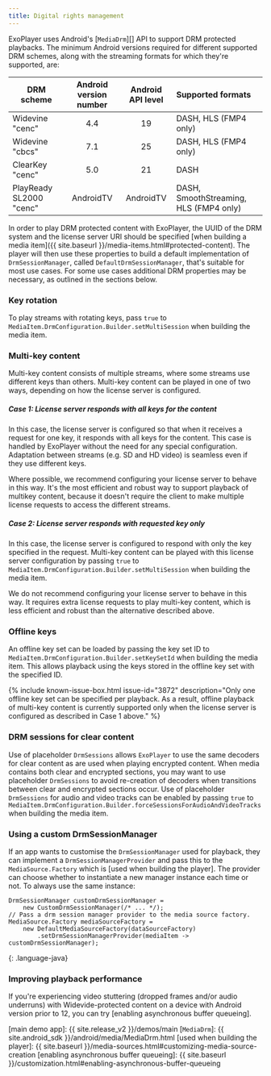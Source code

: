 ```yaml
---
title: Digital rights management
---
```


ExoPlayer uses Android's [`MediaDrm`][] API to support DRM protected playbacks.
The minimum Android versions required for different supported DRM schemes, along
with the streaming formats for which they're supported, are:

| DRM scheme | Android version number | Android API level | Supported formats |
|---------|:------------:|:------------:|:---------------------|
| Widevine "cenc" | 4.4 | 19 | DASH, HLS (FMP4 only) |
| Widevine "cbcs" | 7.1 | 25 | DASH, HLS (FMP4 only) |
| ClearKey "cenc" | 5.0 | 21 | DASH |
| PlayReady SL2000 "cenc" | AndroidTV | AndroidTV | DASH, SmoothStreaming, HLS (FMP4 only) |

In order to play DRM protected content with ExoPlayer, the UUID of the DRM
system and the license server URI should be specified
[when building a media item]({{ site.baseurl }}/media-items.html#protected-content).
The player will then use these properties to build a default implementation of
`DrmSessionManager`, called `DefaultDrmSessionManager`, that's suitable for most
use cases. For some use cases additional DRM properties may be necessary, as
outlined in the sections below.

### Key rotation ###

To play streams with rotating keys, pass `true` to
`MediaItem.DrmConfiguration.Builder.setMultiSession` when building the media
item.

### Multi-key content ###

Multi-key content consists of multiple streams, where some streams use different
keys than others. Multi-key content can be played in one of two ways, depending
on how the license server is configured.

##### Case 1: License server responds with all keys for the content #####

In this case, the license server is configured so that when it receives a
request for one key, it responds with all keys for the content. This case is
handled by ExoPlayer without the need for any special configuration. Adaptation
between streams (e.g. SD and HD video) is seamless even if they use different
keys.

Where possible, we recommend configuring your license server to behave in this
way. It's the most efficient and robust way to support playback of multikey
content, because it doesn't require the client to make multiple license requests
to access the different streams.

##### Case 2: License server responds with requested key only #####

In this case, the license server is configured to respond with only the key
specified in the request. Multi-key content can be played with this license
server configuration by passing `true` to
`MediaItem.DrmConfiguration.Builder.setMultiSession` when building the media
item.

We do not recommend configuring your license server to behave in this way. It
requires extra license requests to play multi-key content, which is less
efficient and robust than the alternative described above.

### Offline keys ###

An offline key set can be loaded by passing the key set ID to
`MediaItem.DrmConfiguration.Builder.setKeySetId` when building the media item.
This allows playback using the keys stored in the offline key set with the
specified ID.

{% include known-issue-box.html issue-id="3872" description="Only one offline
key set can be specified per playback. As a result, offline playback of
multi-key content is currently supported only when the license server is
configured as described in Case 1 above." %}

### DRM sessions for clear content ###

Use of placeholder `DrmSessions` allows `ExoPlayer` to use the same decoders for
clear content as are used when playing encrypted content. When media contains
both clear and encrypted sections, you may want to use placeholder `DrmSessions`
to avoid re-creation of decoders when transitions between clear and encrypted
sections occur. Use of placeholder `DrmSessions` for audio and video tracks can
be enabled by passing `true` to
`MediaItem.DrmConfiguration.Builder.forceSessionsForAudioAndVideoTracks` when
building the media item.

### Using a custom DrmSessionManager ###

If an app wants to customise the `DrmSessionManager` used for playback, they can
implement a `DrmSessionManagerProvider` and pass this to the
`MediaSource.Factory` which is [used when building the player]. The provider can
choose whether to instantiate a new manager instance each time or not. To always
use the same instance:

~~~
DrmSessionManager customDrmSessionManager =
    new CustomDrmSessionManager(/* ... */);
// Pass a drm session manager provider to the media source factory.
MediaSource.Factory mediaSourceFactory =
    new DefaultMediaSourceFactory(dataSourceFactory)
        .setDrmSessionManagerProvider(mediaItem -> customDrmSessionManager);
~~~
{: .language-java}

### Improving playback performance ###

If you're experiencing video stuttering (dropped frames and/or audio underruns)
with Widevide-protected content on a device with Android version prior to 12,
you can try [enabling asynchronous buffer queueing].

[main demo app]: {{ site.release_v2 }}/demos/main
[`MediaDrm`]: {{ site.android_sdk }}/android/media/MediaDrm.html
[used when building the player]: {{ site.baseurl }}/media-sources.html#customizing-media-source-creation
[enabling asynchronous buffer queueing]: {{ site.baseurl }}/customization.html#enabling-asynchronous-buffer-queueing
